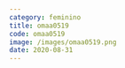 ```yaml
---
category: feminino
title: omaa0519
code: omaa0519
image: /images/omaa0519.png
date: 2020-08-31
---
```

